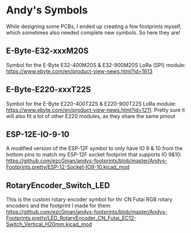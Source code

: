 # Andy's Symbols
While designing some PCBs, I ended up creating a few footprints myself, which sometimes also needed complete new symbols. So here they are!

## E-Byte-E32-xxxM20S
Symbol for the E-Byte E32-400M20S & E32-900M20S LoRa (SPI) module: https://www.ebyte.com/en/product-view-news.html?id=1613

## E-Byte-E220-xxxT22S
Symbol for the E-Byte E220-400T22S & E220-900T22S LoRa module: https://www.ebyte.com/en/product-view-news.html?id=1211. Pretty sure it will also fit a lot of other E220 modules, as they share the same pinout

## ESP-12E-IO-9-10
A modified version of the ESP-12F symbol to only have IO 9 & 10 from the bottom pins to match my ESP-12F socket footprint that supports IO 9&10: https://github.com/ezcGman/andys-footprints/blob/master/Andys-Footprints.pretty/ESP-12-Socket-IO9-10.kicad_mod

## RotaryEncoder_Switch_LED
This is the custom rotary encoder symbol for thr CN Futai RGB rotary encoders and the footprint I made for them: https://github.com/ezcGman/andys-footprints/blob/master/Andys-Footprints.pretty/LED_RotaryEncoder_CN_Futai_EC12-Switch_Vertical_H20mm.kicad_mod
